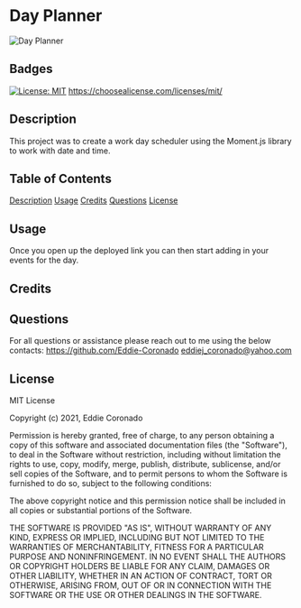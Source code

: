 

# Day Planner
![Day Planner](https://user-images.githubusercontent.com/75331399/127933022-2b09b0f7-8e44-4e0d-8245-e4ff6750feaa.PNG)

## Badges
[![License: MIT](https://img.shields.io/badge/License-MIT-yellow.svg)](https://opensource.org/licenses/MIT)
https://choosealicense.com/licenses/mit/

## Description
This project was to create a work day scheduler using the Moment.js library to work with date and time.

## Table of Contents
[Description](#description)
[Usage](#usage)
[Credits](#credits)
[Questions](#questions)
[License](#license)

## Usage
Once you open up the deployed link you can then start adding in your events for the day.

## Credits


## Questions
For all questions or assistance please reach out to me using the below contacts:
https://github.com/Eddie-Coronado
eddiej_coronado@yahoo.com

## License
MIT License

  Copyright (c) 2021, Eddie Coronado
  
  Permission is hereby granted, free of charge, to any person obtaining a copy
  of this software and associated documentation files (the "Software"), to deal
  in the Software without restriction, including without limitation the rights
  to use, copy, modify, merge, publish, distribute, sublicense, and/or sell
  copies of the Software, and to permit persons to whom the Software is
  furnished to do so, subject to the following conditions:
  
  The above copyright notice and this permission notice shall be included in all
  copies or substantial portions of the Software.
  
  THE SOFTWARE IS PROVIDED "AS IS", WITHOUT WARRANTY OF ANY KIND, EXPRESS OR
  IMPLIED, INCLUDING BUT NOT LIMITED TO THE WARRANTIES OF MERCHANTABILITY,
  FITNESS FOR A PARTICULAR PURPOSE AND NONINFRINGEMENT. IN NO EVENT SHALL THE
  AUTHORS OR COPYRIGHT HOLDERS BE LIABLE FOR ANY CLAIM, DAMAGES OR OTHER
  LIABILITY, WHETHER IN AN ACTION OF CONTRACT, TORT OR OTHERWISE, ARISING FROM,
  OUT OF OR IN CONNECTION WITH THE SOFTWARE OR THE USE OR OTHER DEALINGS IN THE
  SOFTWARE.


